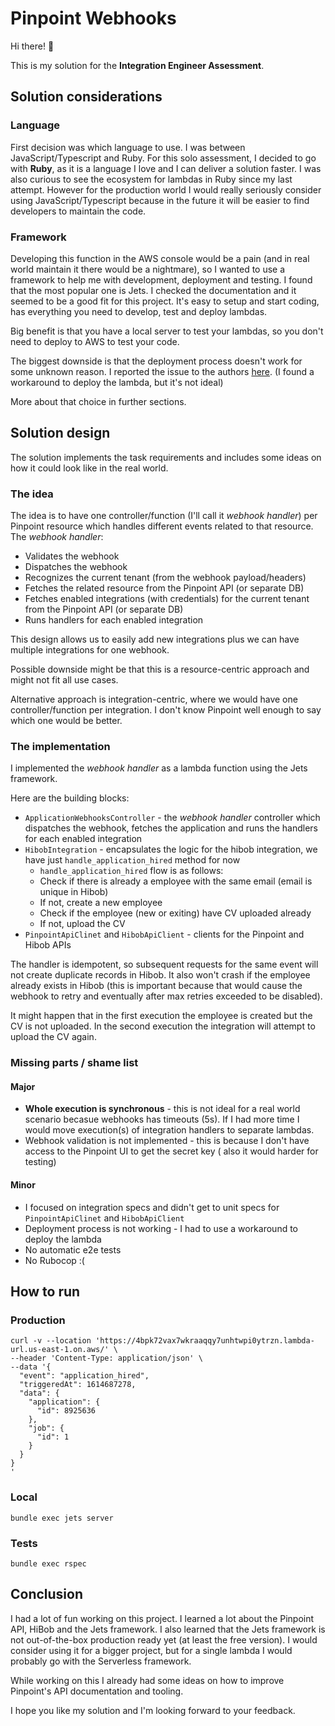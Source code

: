# Pinpoint Webhooks

Hi there! 👋

This is my solution for the **Integration Engineer Assessment**.

## Solution considerations

### Language

First decision was which language to use. I was between JavaScript/Typescript and Ruby.
For this solo assessment, I decided to go with **Ruby**, as it is a language I love and I can deliver
a solution faster. I was also curious to see the ecosystem for lambdas in Ruby since my last attempt.
However for the production world I would really seriously consider using JavaScript/Typescript
because in the future it will be easier to find developers to maintain the code.

### Framework

Developing this function in the AWS console would be a pain (and in real world maintain it there would be a nightmare),
so I wanted to use a framework to help me with development, deployment and testing.
I found that the most popular one is Jets. I checked the documentation and it seemed to be a good fit for this project.
It's easy to setup and start coding, has everything you need to develop, test and deploy lambdas.

Big benefit is that you have a local server to test your lambdas, so you don't need to deploy to AWS to test your code.

The biggest downside is that the deployment process doesn't work for some unknown reason.
I reported the issue to the authors [here](https://community.boltops.com/t/cant-deploy-basic-api/1160).
(I found a workaround to deploy the lambda, but it's not ideal)

More about that choice in further sections.

## Solution design

The solution implements the task requirements and includes some ideas on how it could look like in the real world.

### The idea

The idea is to have one controller/function (I'll call it _webhook handler_) per Pinpoint resource which handles
different events related to that resource.
The _webhook handler_:

- Validates the webhook
- Dispatches the webhook
- Recognizes the current tenant (from the webhook payload/headers)
- Fetches the related resource from the Pinpoint API (or separate DB)
- Fetches enabled integrations (with credentials) for the current tenant from the Pinpoint API (or separate DB)
- Runs handlers for each enabled integration

This design allows us to easily add new integrations plus we can have multiple
integrations for one webhook.

Possible downside might be that this is a resource-centric approach and might not fit all use cases.

Alternative approach is integration-centric, where we would have one controller/function per integration.
I don't know Pinpoint well enough to say which one would be better.

### The implementation

I implemented the _webhook handler_ as a lambda function using the Jets framework.

Here are the building blocks:

- `ApplicationWebhooksController` - the _webhook handler_ controller which dispatches the webhook, fetches the
  application and runs the handlers for each enabled integration
- `HibobIntegration` - encapsulates the logic for the hibob integration, we have just `handle_application_hired` method
  for now
    - `handle_application_hired` flow is as follows:
    - Check if there is already a employee with the same email (email is unique in Hibob)
    - If not, create a new employee
    - Check if the employee (new or exiting) have CV uploaded already
    - If not, upload the CV
- `PinpointApiClinet` and `HibobApiClient` - clients for the Pinpoint and Hibob APIs

The handler is idempotent, so subsequent requests for the same event will not create duplicate records in Hibob.
It also won't crash if the employee already exists in Hibob (this is important because that would cause the webhook to
retry and eventually after max retries exceeded to be disabled).

It might happen that in the first execution the employee is created but the CV is not uploaded.
In the second execution the integration will attempt to upload the CV again.

### Missing parts / shame list

#### Major

- **Whole execution is synchronous** - this is not ideal for a real world scenario becasue webhooks has timeouts (5s).
  If I had more time I would move execution(s) of integration handlers to separate lambdas.
- Webhook validation is not implemented - this is because I don't have access to the Pinpoint UI to get the secret key (
  also it would harder for testing)

#### Minor

- I focused on integration specs and didn't get to unit specs for `PinpointApiClinet` and `HibobApiClient`
- Deployment process is not working - I had to use a workaround to deploy the lambda
- No automatic e2e tests
- No Rubocop :(

## How to run

### Production

```shell
curl -v --location 'https://4bpk72vax7wkraaqqy7unhtwpi0ytrzn.lambda-url.us-east-1.on.aws/' \
--header 'Content-Type: application/json' \
--data '{
  "event": "application_hired",
  "triggeredAt": 1614687278,
  "data": {
    "application": {
      "id": 8925636
    },
    "job": {
      "id": 1
    }
  }
}
'
```

### Local

`bundle exec jets server`

### Tests

`bundle exec rspec`

## Conclusion

I had a lot of fun working on this project.
I learned a lot about the Pinpoint API, HiBob and the Jets framework.
I also learned that the Jets framework is not out-of-the-box production ready yet (at least the free version).
I would consider using it for a bigger project, but for a single lambda I would probably go with the Serverless
framework.

While working on this I already had some ideas on how to improve Pinpoint's API documentation and tooling.

I hope you like my solution and I'm looking forward to your feedback.
